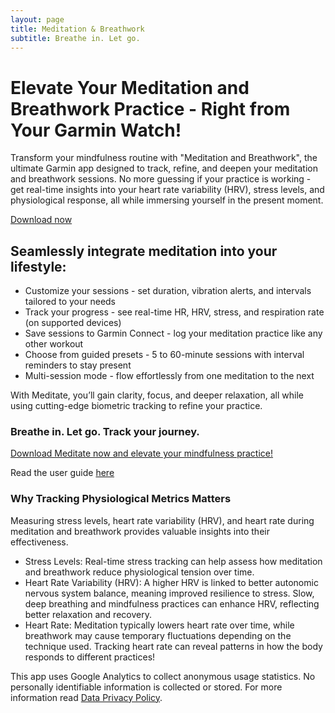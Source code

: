 ```yaml
---
layout: page
title: Meditation & Breathwork
subtitle: Breathe in. Let go.
---
```

# Elevate Your Meditation and Breathwork Practice - Right from Your Garmin Watch!
Transform your mindfulness routine with "Meditation and Breathwork", the ultimate Garmin app designed to track, refine, and deepen your meditation and breathwork sessions. No more guessing if your practice is working - get real-time insights into your heart rate variability (HRV), stress levels, and physiological response, all while immersing yourself in the present moment.

[Download now](https://apps.garmin.com/apps/e6f3f3d2-3ea6-4ec1-81a5-977c708eb75b)
## Seamlessly integrate meditation into your lifestyle:
* Customize your sessions - set duration, vibration alerts, and intervals tailored to your needs
* Track your progress - see real-time HR, HRV, stress, and respiration rate (on supported devices)
* Save sessions to Garmin Connect - log your meditation practice like any other workout
* Choose from guided presets - 5 to 60-minute sessions with interval reminders to stay present
* Multi-session mode - flow effortlessly from one meditation to the next

With Meditate, you’ll gain clarity, focus, and deeper relaxation, all while using cutting-edge biometric tracking to refine your practice.

### Breathe in. Let go. Track your journey.

[Download Meditate now and elevate your mindfulness practice!](https://apps.garmin.com/apps/e6f3f3d2-3ea6-4ec1-81a5-977c708eb75b)

Read the user guide [here](https://geigl.online/meditate_app_user_guide/)

### Why Tracking Physiological Metrics Matters

Measuring stress levels, heart rate variability (HRV), and heart rate during meditation and breathwork provides valuable insights into their effectiveness.
* Stress Levels: Real-time stress tracking can help assess how meditation and breathwork reduce physiological tension over time.
* Heart Rate Variability (HRV): A higher HRV is linked to better autonomic nervous system balance, meaning improved resilience to stress. Slow, deep breathing and mindfulness practices can enhance HRV, reflecting better relaxation and recovery.
* Heart Rate: Meditation typically lowers heart rate over time, while breathwork may cause temporary fluctuations depending on the technique used. Tracking heart rate can reveal patterns in how the body responds to different practices!

This app uses Google Analytics to collect anonymous usage statistics. No personally identifiable information is collected or stored. For more information read [Data Privacy Policy](/meditate_app_data_privacy).